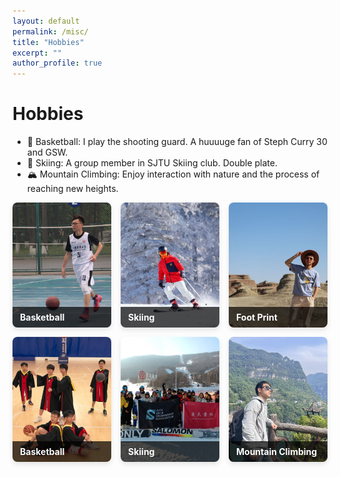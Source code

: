 ```yaml
---
layout: default
permalink: /misc/
title: "Hobbies"
excerpt: ""
author_profile: true
---
```

# Hobbies 
- 🏀 Basketball: I play the shooting guard. A huuuuge fan of Steph Curry 30 and GSW.
- 🎿 Skiing: A group member in SJTU Skiing club. Double plate.
- 🏔️ Mountain Climbing: Enjoy interaction with nature and the process of reaching new heights.

<style>
.photo-gallery {
  display: grid;
  grid-template-columns: repeat(3, 1fr);
  grid-gap: 15px;
  margin-bottom: 30px;
}

.gallery-column {
  display: flex;
  flex-direction: column;
  gap: 15px;
}

.gallery-item {
  position: relative;
  overflow: hidden;
  border-radius: 8px;
  box-shadow: 0 4px 8px rgba(0,0,0,0.1);
  transition: transform 0.3s ease;
}

.gallery-item:hover {
  transform: translateY(-5px);
}

.gallery-item img {
  width: 100%;
  height: 200px;
  object-fit: cover;
  display: block;
}

.gallery-item .caption {
  position: absolute;
  bottom: 0;
  left: 0;
  right: 0;
  background: rgba(0,0,0,0.7);
  color: white;
  padding: 8px 12px;
  font-size: 14px;
  font-weight: bold;
}

@media (max-width: 768px) {
  .photo-gallery {
    grid-template-columns: 1fr;
  }
}

#chartdiv {
  width: 100%;
  height: 600px;
  margin: 20px 0;
  border-radius: 8px;
  overflow: hidden;
  box-shadow: 0 4px 8px rgba(0,0,0,0.1);
}

.map-legend {
  display: flex;
  justify-content: center;
  flex-wrap: wrap;
  margin: 20px 0;
}

.legend-item {
  display: flex;
  align-items: center;
  margin: 0 15px 10px 15px;
}

.legend-color {
  width: 20px;
  height: 20px;
  margin-right: 8px;
  border-radius: 3px;
}

.lived {
  background-color: #2255AA;
}

.visited {
  background-color: #5588DD;
}

.planned {
  background-color: #99CCFF;
}

.section-separator {
  margin: 50px 0;
  border: 0;
  border-top: 2px solid #f0f0f0;
}
</style>

<div class="photo-gallery">
  <!-- Basketball Column -->
  <div class="gallery-column">
    <div class="gallery-item">
      <img src="/assets/misc/basketball1.JPG" alt="Basketball">
      <div class="caption">Basketball</div>
    </div>
    <div class="gallery-item">
      <img src="/assets/misc/basketball2.JPG" alt="Basketball">
      <div class="caption">Basketball</div>
    </div>
  </div>

<!-- Skiing Column -->

<div class="gallery-column">
    <div class="gallery-item">
      <img src="/assets/misc/skiing1.jpg" alt="Skiing">
      <div class="caption">Skiing</div>
    </div>
    <div class="gallery-item">
      <img src="/assets/misc/skiing3.jpg" alt="Skiing">
      <div class="caption">Skiing</div>
    </div>
  </div>

<!-- Mixing drinks -->

<div class="gallery-column">
    <div class="gallery-item">
      <img src="/assets/misc/climb2.jpg" alt="Mixing drinks">
      <div class="caption">Foot Print</div>
    </div>
    <div class="gallery-item">
      <img src="/assets/misc/climb1.jpg" alt="Mixing drinks">
      <div class="caption">Mountain Climbing</div>
    </div>
  </div>
</div>
